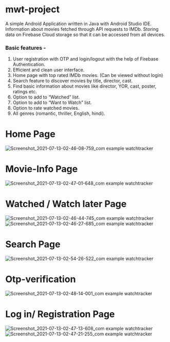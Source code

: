 # mwt-project
A simple Android Application written in Java with Android Studio IDE.
Information about movies fetched through API requests to IMDb.
Storing data on Firebase Cloud storage so that it can be accessed from all devices.



### Basic features -

1. User registration with OTP and login/logout with the help of Firebase Authentication.
2. Efficient and clean user interface.
3. Home page with top rated IMDb movies. (Can be viewed without login)
4. Search feature to discover movies by title, director, cast.
5. Find basic information about movies like director, YOR, cast, poster, ratings etc.
6. Option to add to “Watched” list.
7. Option to add to “Want to Watch” list.
8. Option to rate watched movies.
9. All genres (romantic, thriller, English, hindi). 

# Home Page

![Screenshot_2021-07-13-02-46-08-759_com example watchtracker](https://user-images.githubusercontent.com/55293445/125357214-f2956f80-e384-11eb-9ba9-92faec32bcd0.jpg)

# Movie-Info Page

![Screenshot_2021-07-13-02-47-01-648_com example watchtracker](https://user-images.githubusercontent.com/55293445/125357432-46a05400-e385-11eb-995b-b02fe639dcf7.jpg)

# Watched / Watch later Page
![Screenshot_2021-07-13-02-46-44-745_com example watchtracker](https://user-images.githubusercontent.com/55293445/125358618-c2e76700-e386-11eb-827e-eece34df7619.jpg)
![Screenshot_2021-07-13-02-46-27-685_com example watchtracker](https://user-images.githubusercontent.com/55293445/125358635-c7138480-e386-11eb-933e-0a3409f717ad.jpg)

# Search Page

![Screenshot_2021-07-13-02-54-26-522_com example watchtracker](https://user-images.githubusercontent.com/55293445/125357748-a991eb00-e385-11eb-83bc-bf56a365c889.jpg)

# Otp-verification

![Screenshot_2021-07-13-02-48-14-001_com example watchtracker](https://user-images.githubusercontent.com/55293445/125357899-de05a700-e385-11eb-85e7-09f47ebb91dc.jpg)

# Log in/ Registration Page

![Screenshot_2021-07-13-02-47-13-608_com example watchtracker](https://user-images.githubusercontent.com/55293445/125358118-23c26f80-e386-11eb-909b-d08c3b01489e.jpg)
![Screenshot_2021-07-13-02-47-21-255_com example watchtracker](https://user-images.githubusercontent.com/55293445/125358137-291fba00-e386-11eb-9cc3-ea67dbf48a95.jpg)







